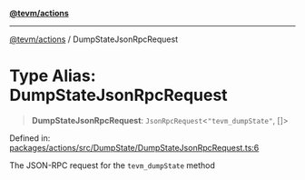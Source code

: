[**@tevm/actions**](../README.md)

***

[@tevm/actions](../globals.md) / DumpStateJsonRpcRequest

# Type Alias: DumpStateJsonRpcRequest

> **DumpStateJsonRpcRequest**: `JsonRpcRequest`\<`"tevm_dumpState"`, \[\]\>

Defined in: [packages/actions/src/DumpState/DumpStateJsonRpcRequest.ts:6](https://github.com/evmts/tevm-monorepo/blob/main/packages/actions/src/DumpState/DumpStateJsonRpcRequest.ts#L6)

The JSON-RPC request for the `tevm_dumpState` method

